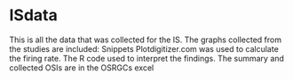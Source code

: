 # ISdata
This is all the data that was collected for the IS.
The graphs collected from the studies are included: Snippets 
Plotdigitizer.com was used to calculate the firing rate. 
The R code used to interpret the findings. 
The summary and collected OSIs are in the OSRGCs excel
